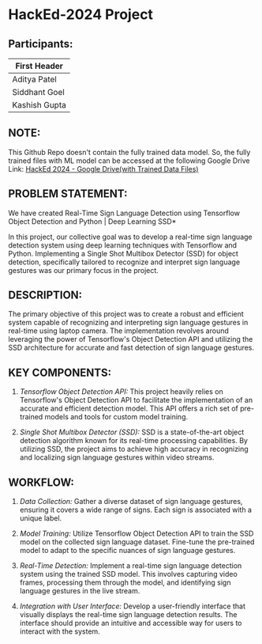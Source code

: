 # HackEd-2024 Project #
## **Participants:** 

First Header  |  
------------- |  
Aditya Patel  |  
Siddhant Goel  |  
Kashish Gupta  |  


## **NOTE:** ##
This Github Repo doesn't contain the fully trained data model. So, the fully trained files with ML model can be accessed at the following Google Drive Link:
[HackEd 2024 - Google Drive(with Trained Data Files)](https://bit.ly/HackEd_2024_Google_Drive_Trained_Data)

## **PROBLEM STATEMENT:** ##
We have created Real-Time Sign Language Detection using Tensorflow Object Detection and Python | Deep Learning SSD*

In this project, our collective goal was to develop a real-time sign language detection system using deep learning techniques with Tensorflow and Python. Implementing a Single Shot Multibox Detector (SSD) for object detection, specifically tailored to recognize and interpret sign language gestures was our primary focus in the project.




## **DESCRIPTION:** ##

The primary objective of this project was to create a robust and efficient system capable of recognizing and interpreting sign language gestures in real-time using laptop camera. The implementation revolves around leveraging the power of Tensorflow's Object Detection API and utilizing the SSD architecture for accurate and fast detection of sign language gestures.




## **KEY COMPONENTS:** ##

1. *Tensorflow Object Detection API:* This project heavily relies on Tensorflow's Object Detection API to facilitate the implementation of an accurate and efficient detection model. This API offers a rich set of pre-trained models and tools for custom model training.

2. *Single Shot Multibox Detector (SSD):* SSD is a state-of-the-art object detection algorithm known for its real-time processing capabilities. By utilizing SSD, the project aims to achieve high accuracy in recognizing and localizing sign language gestures within video streams.




## **WORKFLOW:** ##

1. *Data Collection:* Gather a diverse dataset of sign language gestures, ensuring it covers a wide range of signs. Each sign is associated with a unique label.

2. *Model Training:* Utilize Tensorflow Object Detection API to train the SSD model on the collected sign language dataset. Fine-tune the pre-trained model to adapt to the specific nuances of sign language gestures.

3. *Real-Time Detection:* Implement a real-time sign language detection system using the trained SSD model. This involves capturing video frames, processing them through the model, and identifying sign language gestures in the live stream.

4. *Integration with User Interface:* Develop a user-friendly interface that visually displays the real-time sign language detection results. The interface should provide an intuitive and accessible way for users to interact with the system.
